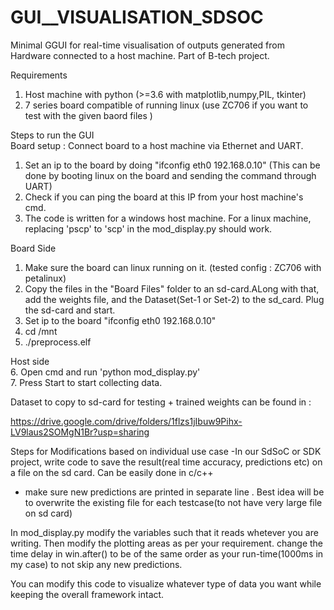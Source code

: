 # GUI__VISUALISATION_SDSOC
Minimal GGUI for real-time visualisation of outputs generated from Hardware connected to a host machine. Part of B-tech project.  

Requirements
  1. Host machine with python (>=3.6 with matplotlib,numpy,PIL, tkinter)
  2. 7 series board compatible of running linux (use ZC706 if you want to test with the given baord files )

Steps to run the GUI  
Board setup : Connect board to a host machine via Ethernet and UART. 
  1. Set an ip to the board by  doing "ifconfig eth0 192.168.0.10" (This can be done by booting linux on the board and sending the command through UART)
  2. Check if you can ping the board at this IP from your host machine's cmd.
  3. The code is written for a windows host machine. For a linux machine, replacing 'pscp' to 'scp' in the mod_display.py should work.  
  
Board Side
1. Make sure the board can linux running on it. (tested config : ZC706 with petalinux)
2. Copy the files in the "Board Files" folder to an sd-card.ALong with that, add the weights file, and the Dataset(Set-1 or Set-2) to the sd_card. Plug the sd-card and start.
3. Set ip to the board "ifconfig eth0 192.168.0.10"
4. cd /mnt
5. ./preprocess.elf  

Host side  
6. Open cmd and run 'python mod_display.py'  
7. Press Start to start collecting data.

Dataset to copy to sd-card for testing + trained weights can be found in :

https://drive.google.com/drive/folders/1flzs1jIbuw9Pihx-LV9laus2SOMgN1Br?usp=sharing


Steps for Modifications based on individual use case
  -In our SdSoC or SDK project, write code to save the result(real time accuracy, predictions etc) on a file on the sd card. Can be easily done in c/c++
  - make sure new predictions are printed in separate line . Best idea will be to overwrite the existing file for each testcase(to not have very large file on sd card)

In mod_display.py modify the variables such that it reads whetever you are writing. Then modify the plotting areas as per your requirement.
change the time delay in win.after() to be of the same order as your run-time(1000ms in my case) to not skip any new predictions.


You can modify this code to visualize whatever type of data you want while keeping the overall framework intact.
